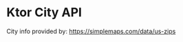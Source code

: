 # Ktor City API



























City info provided by: https://simplemaps.com/data/us-zips